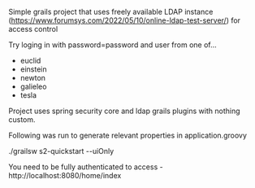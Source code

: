 Simple grails project that uses freely available LDAP instance (https://www.forumsys.com/2022/05/10/online-ldap-test-server/) for access control

Try loging in with password=password and user from one of...

* euclid
* einstein
* newton
* galieleo
* tesla

Project uses spring security core and ldap grails plugins with nothing custom.

Following was run to generate relevant properties in application.groovy

./grailsw s2-quickstart --uiOnly

You need to be fully authenticated to access - http://localhost:8080/home/index